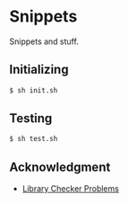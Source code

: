 # Snippets

Snippets and stuff.

## Initializing

```sh 
$ sh init.sh
```

## Testing

```sh
$ sh test.sh
```

## Acknowledgment

* [Library Checker Problems](https://judge.yosupo.jp/)
